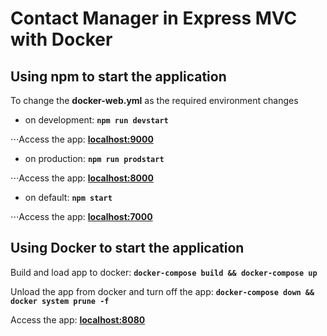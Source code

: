 # Contact Manager in Express MVC with Docker

## Using npm to start the application

To change the **docker-web.yml** as the required environment changes

* on development: **`npm run devstart`**

⋅⋅⋅Access the app: **<a href="localhost:9000" target="_blank">localhost:9000</a>**

* on production: **`npm run prodstart`**

⋅⋅⋅Access the app: **[localhost:8000](localhost:8000)**

* on default: **`npm start`**

⋅⋅⋅Access the app: **[localhost:7000](localhost:7000)**

## Using Docker to start the application

Build and load app to docker: **`docker-compose build && docker-compose up`**

Unload the app from docker and turn off the app: **`docker-compose down && docker system prune -f`**

Access the app: **[localhost:8080](localhost:8080)**

